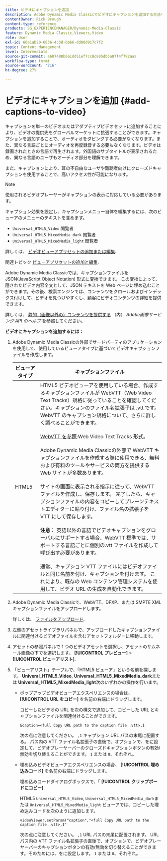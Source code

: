 ```yaml
---
title: ビデオにキャプションを追加
description: Adobe Dynamic Media Classicでビデオにキャプションを追加する方法を説明します。
contentOwner: Rick Brough
content-type: reference
products: SG_EXPERIENCEMANAGER/Dynamic-Media-Classic
feature: Dynamic Media Classic,Viewers,Video
role: User
exl-id: 66a1ab20-6036-4c3d-bb66-dd06d917c7f2
topic: Content Management
level: Intermediate
source-git-commit: a607488b6a1dd51ef7cc8c885db5a87f4f792aaa
workflow-type: tm+mt
source-wordcount: '716'
ht-degree: 27%

---
```


# ビデオにキャプションを追加 {#add-captions-to-video}

キャプションを単一のビデオまたはアダプティブビデオセットに追加することにより、ビデオの提供先をグローバルマーケットに拡張することができます。キャプションを追加することで、オーディオをダビングする必要がなくなります。また、異なる言語ごとにオーディオを再度録音する必要もなくなります。ビデオは録画されたときの言語で再生されます。外国語のサブタイトルが表示されるため、異なる言語のユーザもオーディオ部分を理解できます。

また、キャプションにより、耳の不自由なユーザや難聴者向けにクローズドキャプションを使用することで、高いアクセス性が可能になります。

>[!NOTE]
>
>使用されるビデオプレーヤーがキャプションの表示に対応している必要があります。

キャプション効果を設定し、キャプションメニュー自体を編集するには、次のビューアのメニューのテキストを含めます。

* `Universal_HTML5_Video` 閲覧者
* `Universal_HTML5_MixedMedia_dark` 閲覧者
* `Universal_HTML5_MixedMedia_light` 閲覧者

詳しくは、 [ビデオビューアプリセットの追加または編集](previewing-videos-video-viewer.md#adding_or_editing_a_video_viewer_preset).

関連トピック [ビューアプリセットの追加と編集](application-setup.md#adding_and_editing_viewer_presets).

Adobe Dynamic Media Classicでは、キャプションファイルを JSON(JavaScript Object Notation) 形式に変換できます。 この変換によって、隠されたビデオ内容全文として、JSON テキストを Web ページに埋め込むことができます。その後、検索エンジンでは、コンテンツをクロールおよびインデックス付けして、ビデオを見つけやすくし、顧客にビデオコンテンツの詳細を提供できます。

詳しくは、 [静的（画像以外の）コンテンツを提供する](https://experienceleague.adobe.com/en/docs/dynamic-media-developer-resources/image-serving-api/image-serving-api/c-serving-static-nonimage-contents#image-serving-api) （内） *Adobe画像サービング API のヘルプ* を参照してください。

**ビデオにキャプションを追加するには：**

1. Adobe Dynamic Media Classicの外部でサードパーティのアプリケーションを使用して、使用しているビューアタイプに基づいてビデオキャプションファイルを作成します。

   | ビューアタイプ | キャプションファイル |
   |--- |--- |
   | HTML5 | HTML5 ビデオビューアを使用している場合、作成するキャプションファイルが WebVTT（Web Video Text Tracks）規格に従っていることを確認してください。キャプションのファイル名拡張子は .vtt です。WebVTT のキャプション規格について、さらに詳しく調べることができます。<br><br>[WebVTT を参照](https://w3c.github.io/webvtt/):Web Video Text Tracks 形式。 <br><br>Adobe Dynamic Media Classicの外部で WebVTT キャプションファイルを作成する際に使用できる、無料および有料のツールやサービスの両方を提供する Web サイトが多数あります。 <br><br>サイトの画面に表示される指示に従って、WebVTT ファイルを作成し、保存します。 完了したら、キャプションファイルの内容をコピーしてプレーンテキストエディターに貼り付け、ファイル名の拡張子を VTT にして保存します。 <br><br><b>注意：</b> 英語以外の言語でビデオキャプションをグローバルにサポートする場合、WebVTT 標準では、サポートする言語ごとに個別の.vtt ファイルを作成して呼び出す必要があります。 <br><br>通常、キャプション VTT ファイルにはビデオファイルと同じ名前を付け、キャプションを付けます。 これにより、既存の Web コンテンツ管理システムを使用して、ビデオ URL の生成を自動化できます。 |

1. Adobe Dynamic Media Classicで、WebVTT、DFXP、または SMPTE XML キャプションファイルをアップロードします。

   詳しくは、 [ファイルをアップロード](uploading-files.md#uploading_files).

1. 左側のアセットライブラリパネルで、アップロードしたキャプションファイルに関連付けるビデオファイルを含むアセットフォルダーに移動します。
1. アセットの参照パネルで 1 つのビデオアセットを選択し、アセットのサムネール画像の下でを選択します。 **[!UICONTROL プレビュー]** > **[!UICONTROL ビューアリスト]**.
1. 「ビューアリスト」テーブルで、「HTML5 ビューア」という名前を探します。 **Univeral_HTML5_Video**, **Universal_HTML5_MixedMedia_dark**&#x200B;または **Universal_HTML5_MixedMedia_light**&#x200B;次のいずれかの操作を行います。

   * ポップアップビデオビューアエクスペリエンスの場合は、 **[!UICONTROL URL をコピー]** を名前の右端にドラッグします。

     コピーしたビデオの URL を次の構文で追加して、コピーした URL とキャプションファイルを関連付けることができます。

     `&caption=<full Copy URL path to the caption file .vtt>,1`

     次の点に注意してください。 `,1` キャプション URL パスの末尾に配置する。 パス内の VTT ファイル名拡張子の直後で、オプションで、をに設定して、ビデオプレーヤーバーのクローズドキャプションボタンの有効/無効を切り替えることができます。 `1` または `0`、それぞれ。

   * 埋め込みビデオビューアエクスペリエンスの場合、 **[!UICONTROL 埋め込みコード]** を名前の右端にドラッグします。

     埋め込みコードダイアログボックスで、「 **[!UICONTROL クリップボードにコピー]**.

     HTML5 `Universal_HTML5_Video`, `Universal_HTML5_MixedMedia_dark`または `Universal_HTML5_MixedMedia_light` ビューアでは、コピーした埋め込みコードを次のように追加します。

     `videoViewer.setParam("caption","<full Copy URL path to the caption file .vtt>,1"`

     次の点に注意してください。 `,1` URL パスの末尾に配置されます。 URL パス内の VTT ファイル名拡張子の直後で、オプションで、ビデオプレーヤーバーのキャプションボタンの有効/無効を切り替えることができます。そのためには、をに設定します。 `1` または `0`、それぞれ。

